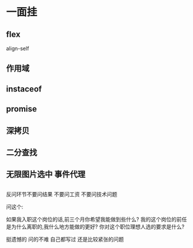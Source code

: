 
# 一面挂

## flex
align-self

## 作用域

## instaceof


## promise 


## 深拷贝

## 二分查找


## 无限图片选中 事件代理

## 


反问环节不要问结果 不要问工资 不要问技术问题

问这个:

如果我入职这个岗位的话,前三个月你希望我能做到些什么?
我的这个岗位的前任是为什么离职的,我什么地方能做的更好?
你对这个职位理想人选的要求是什么?

挺遗憾的 问的不难 自己都写过 还是比较紧张的问题